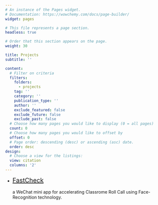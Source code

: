 ```yaml
---
# An instance of the Pages widget.
# Documentation: https://wowchemy.com/docs/page-builder/
widget: pages

# This file represents a page section.
headless: true

# Order that this section appears on the page.
weight: 30

title: Projects
subtitle: ''

content:
  # Filter on criteria
  filters:
    folders:
      - projects
    tag: ''
    category: ''
    publication_type: ''
    author: ''
    exclude_featured: false
    exclude_future: false
    exclude_past: false
  # Choose how many pages you would like to display (0 = all pages)
  count: 0
  # Choose how many pages you would like to offset by
  offset: 0
  # Page order: descending (desc) or ascending (asc) date.
  order: desc
design:
  # Choose a view for the listings:
  view: citation
  columns: '2'
---
```

<ul>
<li>
<div><a href="https://github.com/im-smuze/FastCheck">
<div style="font-size:20px;font-weight=700">FastCheck</div></a></br>
<span>a WeChat mini app for accelerating Classrome Roll Call using Face-Recognition technology. </span>
</div>

</li>

</ul>